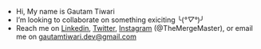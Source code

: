 - Hi, My name is Gautam Tiwari
- I’m looking to collaborate on something exiciting ╰(*°▽°*)╯
- Reach me on [Linkedin](https://linkedin.com/in/TheMergeMaster/), [Twitter](https://twitter.com/TheMergeMaster), [Instagram](https://instagram.com/TheMergeMaster/) (@TheMergeMaster), or email me on [gautamtiwari.dev@gmail.com](mailto:gautamtiwari.dev@gmail.com)
